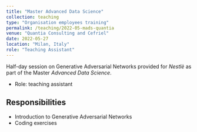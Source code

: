 ```yaml
---
title: "Master Advanced Data Science"
collection: teaching
type: "Organisation employees training"
permalink: /teaching/2022-05-mads-quantia
venue: "Quantia Consulting and Cefriel"
date: 2022-05-27
location: "Milan, Italy"
role: "Teaching Assistant"
---
```


Half-day session on Generative Adversarial Networks provided for *Nestlè* as part of the Master *Advanced Data Science*.

- Role: teaching assistant

Responsibilities
------
- Introduction to Generative Adversarial Networks
- Coding exercises